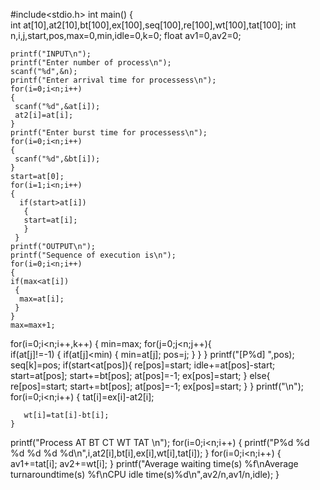#include<stdio.h>
int main()
{   
    int at[10],at2[10],bt[100],ex[100],seq[100],re[100],wt[100],tat[100];
    int n,i,j,start,pos,max=0,min,idle=0,k=0;
    float av1=0,av2=0;

    printf("INPUT\n");
    printf("Enter number of process\n");
    scanf("%d",&n);
    printf("Enter arrival time for processess\n");
    for(i=0;i<n;i++)
    {
     scanf("%d",&at[i]);
     at2[i]=at[i];
    }
    printf("Enter burst time for processess\n");
    for(i=0;i<n;i++)
    {
     scanf("%d",&bt[i]);
    }
    start=at[0];
    for(i=1;i<n;i++)
    {
      if(start>at[i])
       {
       start=at[i];
       }
     }
    printf("OUTPUT\n");
    printf("Sequence of execution is\n");
    for(i=0;i<n;i++)
    {
    if(max<at[i])
     {
      max=at[i];
     }
    }
    max=max+1;
   for(i=0;i<n;i++,k++)
     {  min=max;
       for(j=0;j<n;j++){  
           if(at[j]!=-1)
             {
               if(at[j]<min)
                 {
                  min=at[j];
                  pos=j;
                 }
              }
         }
      printf("[P%d]  ",pos);
      seq[k]=pos;
      if(start<at[pos]){
         re[pos]=start;
         idle+=at[pos]-start;
         start=at[pos];
         start+=bt[pos];
         at[pos]=-1;
         ex[pos]=start;
      }
      else{
        re[pos]=start;
        start+=bt[pos];
        at[pos]=-1;
        ex[pos]=start;
       }
     }
    printf("\n");
    for(i=0;i<n;i++)
    {
       tat[i]=ex[i]-at2[i];
      
       wt[i]=tat[i]-bt[i];
    }
 printf("Process  AT    BT      CT       WT   TAT \n");
   for(i=0;i<n;i++)
    {
      printf("P%d        %d      %d      %d      %d     %d\n",i,at2[i],bt[i],ex[i],wt[i],tat[i]);
    }
   for(i=0;i<n;i++)
   {
    av1+=tat[i];
    av2+=wt[i];
   }
  printf("Average waiting time(s) %f\nAverage turnaroundtime(s) %f\nCPU idle time(s)%d\n",av2/n,av1/n,idle);
}
